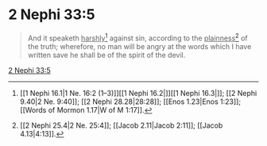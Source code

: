 # 2 Nephi 33:5

> And it speaketh <u>harshly</u>[^a] against sin, according to the <u>plainness</u>[^b] of the truth; wherefore, no man will be angry at the words which I have written save he shall be of the spirit of the devil.

[2 Nephi 33:5](https://www.churchofjesuschrist.org/study/scriptures/bofm/2-ne/33?lang=eng&id=p5#p5)


[^a]: [[1 Nephi 16.1|1 Ne. 16:2 (1–3)]][[1 Nephi 16.2|]][[1 Nephi 16.3|]]; [[2 Nephi 9.40|2 Ne. 9:40]]; [[2 Nephi 28.28|28:28]]; [[Enos 1.23|Enos 1:23]]; [[Words of Mormon 1.17|W of M 1:17]].  
[^b]: [[2 Nephi 25.4|2 Ne. 25:4]]; [[Jacob 2.11|Jacob 2:11]]; [[Jacob 4.13|4:13]].  
